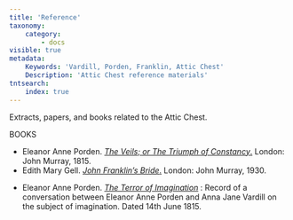 ```yaml
---
title: 'Reference'
taxonomy:
    category:
        - docs
visible: true
metadata:
    Keywords: 'Vardill, Porden, Franklin, Attic Chest'
    Description: 'Attic Chest reference materials'
tntsearch:
    index: true
---
```


Extracts, papers, and books related to the Attic Chest.

<span class="maroon">BOOKS</span>

* Eleanor Anne Porden. [*The Veils; or The Triumph of Constancy*.](porden) London: John Murray, 1815.
* Edith Mary Gell. [*John Franklin’s Bride*.](gell) London: John Murray, 1930.

<span class="maroon"></span>

* Eleanor Anne Porden. [*The Terror of Imagination*](imagination)
: Record of a conversation between Eleanor Anne Porden and Anna Jane Vardill on the subject of imagination. Dated 14th June 1815.